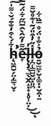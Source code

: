 # h̴̨̛̛͖̯̮̗̤̦̳͉̬̞͋́̀͒̒̐̄́̌͛͌̍͘͠͝͝e̶̞͂͌̓̋̑̀̑̅͆̋͋̈́͂̅́͐̌̈́͂̉̎͘͝l̶̢̨̡͉̫̖̬̭̝͙͙̟̥̹̤̦̓͜͜ͅļ̶̪̜̳̺̬̺͓͈̪̽̋̓͒̎́̃͑͊̊̆͌ỏ̵͍̬̫͖̙̬͓͚͓͓̮̭̩͍͐̐̽̈́̊̿̏͋
